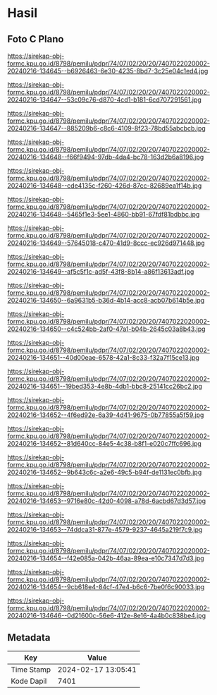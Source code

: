 # Hasil

## Foto C Plano

https://sirekap-obj-formc.kpu.go.id/8798/pemilu/pdpr/74/07/02/20/20/7407022020002-20240216-134645--b6926463-6e30-4235-8bd7-3c25e04c1ed4.jpg

https://sirekap-obj-formc.kpu.go.id/8798/pemilu/pdpr/74/07/02/20/20/7407022020002-20240216-134647--53c09c76-d870-4cd1-b181-6cd707291561.jpg

https://sirekap-obj-formc.kpu.go.id/8798/pemilu/pdpr/74/07/02/20/20/7407022020002-20240216-134647--885209b6-c8c6-4109-8f23-78bd55abcbcb.jpg

https://sirekap-obj-formc.kpu.go.id/8798/pemilu/pdpr/74/07/02/20/20/7407022020002-20240216-134648--f66f9494-97db-4da4-bc78-163d2b6a8196.jpg

https://sirekap-obj-formc.kpu.go.id/8798/pemilu/pdpr/74/07/02/20/20/7407022020002-20240216-134648--cde4135c-f260-426d-87cc-82689ea1f14b.jpg

https://sirekap-obj-formc.kpu.go.id/8798/pemilu/pdpr/74/07/02/20/20/7407022020002-20240216-134648--5465f1e3-5ee1-4860-bb91-67fdf81bdbbc.jpg

https://sirekap-obj-formc.kpu.go.id/8798/pemilu/pdpr/74/07/02/20/20/7407022020002-20240216-134649--57645018-c470-41d9-8ccc-ec926d971448.jpg

https://sirekap-obj-formc.kpu.go.id/8798/pemilu/pdpr/74/07/02/20/20/7407022020002-20240216-134649--af5c5f1c-ad5f-43f8-8b14-a86f13613adf.jpg

https://sirekap-obj-formc.kpu.go.id/8798/pemilu/pdpr/74/07/02/20/20/7407022020002-20240216-134650--6a9631b5-b36d-4b14-acc8-acb07b614b5e.jpg

https://sirekap-obj-formc.kpu.go.id/8798/pemilu/pdpr/74/07/02/20/20/7407022020002-20240216-134650--c4c524bb-2af0-47a1-b04b-2645c03a8b43.jpg

https://sirekap-obj-formc.kpu.go.id/8798/pemilu/pdpr/74/07/02/20/20/7407022020002-20240216-134651--40d00eae-6578-42a1-8c33-f32a7f15ce13.jpg

https://sirekap-obj-formc.kpu.go.id/8798/pemilu/pdpr/74/07/02/20/20/7407022020002-20240216-134651--19bed353-4e8b-4db1-bbc8-25141cc26bc2.jpg

https://sirekap-obj-formc.kpu.go.id/8798/pemilu/pdpr/74/07/02/20/20/7407022020002-20240216-134652--4f6ed92e-6a39-4d41-9675-0b77855a5f59.jpg

https://sirekap-obj-formc.kpu.go.id/8798/pemilu/pdpr/74/07/02/20/20/7407022020002-20240216-134652--81d640cc-84e5-4c38-b8f1-e020c7ffc696.jpg

https://sirekap-obj-formc.kpu.go.id/8798/pemilu/pdpr/74/07/02/20/20/7407022020002-20240216-134652--9b643c6c-a2e6-49c5-b94f-de1131ec0bfb.jpg

https://sirekap-obj-formc.kpu.go.id/8798/pemilu/pdpr/74/07/02/20/20/7407022020002-20240216-134653--9716e80c-42d0-4098-a78d-6acbd67d3d57.jpg

https://sirekap-obj-formc.kpu.go.id/8798/pemilu/pdpr/74/07/02/20/20/7407022020002-20240216-134653--74ddca31-877e-4579-9237-4645a219f7c9.jpg

https://sirekap-obj-formc.kpu.go.id/8798/pemilu/pdpr/74/07/02/20/20/7407022020002-20240216-134654--f42e085a-042b-46aa-89ea-e10c7347d7d3.jpg

https://sirekap-obj-formc.kpu.go.id/8798/pemilu/pdpr/74/07/02/20/20/7407022020002-20240216-134654--9cb618e4-84cf-47e4-b6c6-7be0f6c90033.jpg

https://sirekap-obj-formc.kpu.go.id/8798/pemilu/pdpr/74/07/02/20/20/7407022020002-20240216-134646--0d21600c-56e6-412e-8e16-4a4b0c838be4.jpg


## Metadata

| Key        | Value               |
| ---------- | ------------------- |
| Time Stamp | 2024-02-17 13:05:41 |
| Kode Dapil | 7401                |



